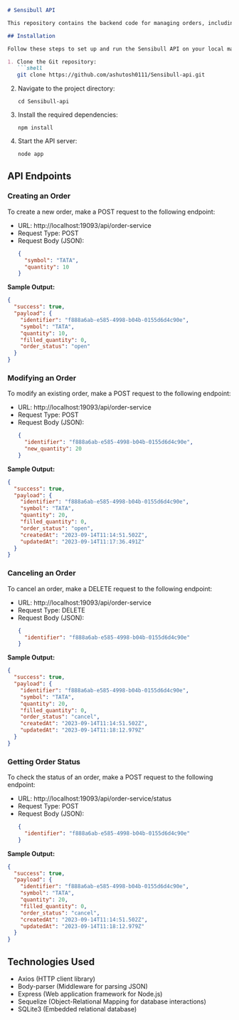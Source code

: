 ```markdown
# Sensibull API

This repository contains the backend code for managing orders, including creating, modifying, canceling, and checking the status of orders. The API is built using Node.js and Express, and it uses Sequelize as the ORM for interacting with an SQLite3 database.

## Installation

Follow these steps to set up and run the Sensibull API on your local machine:

1. Clone the Git repository:
   ```shell
   git clone https://github.com/ashutosh0111/Sensibull-api.git
   ```

2. Navigate to the project directory:
   ```shell
   cd Sensibull-api
   ```

3. Install the required dependencies:
   ```shell
   npm install
   ```

4. Start the API server:
   ```shell
   node app
   ```

## API Endpoints

### Creating an Order

To create a new order, make a POST request to the following endpoint:

- URL: http://localhost:19093/api/order-service
- Request Type: POST
- Request Body (JSON):
  ```json
  {
    "symbol": "TATA",
    "quantity": 10
  }
  ```

**Sample Output:**
```json
{
  "success": true,
  "payload": {
    "identifier": "f888a6ab-e585-4998-b04b-0155d6d4c90e",
    "symbol": "TATA",
    "quantity": 10,
    "filled_quantity": 0,
    "order_status": "open"
  }
}
```

### Modifying an Order

To modify an existing order, make a POST request to the following endpoint:

- URL: http://localhost:19093/api/order-service
- Request Type: POST
- Request Body (JSON):
  ```json
  {
    "identifier": "f888a6ab-e585-4998-b04b-0155d6d4c90e",
    "new_quantity": 20
  }
  ```

**Sample Output:**
```json
{
  "success": true,
  "payload": {
    "identifier": "f888a6ab-e585-4998-b04b-0155d6d4c90e",
    "symbol": "TATA",
    "quantity": 20,
    "filled_quantity": 0,
    "order_status": "open",
    "createdAt": "2023-09-14T11:14:51.502Z",
    "updatedAt": "2023-09-14T11:17:36.491Z"
  }
}
```

### Canceling an Order

To cancel an order, make a DELETE request to the following endpoint:

- URL: http://localhost:19093/api/order-service
- Request Type: DELETE
- Request Body (JSON):
  ```json
  {
    "identifier": "f888a6ab-e585-4998-b04b-0155d6d4c90e"
  }
  ```

**Sample Output:**
```json
{
  "success": true,
  "payload": {
    "identifier": "f888a6ab-e585-4998-b04b-0155d6d4c90e",
    "symbol": "TATA",
    "quantity": 20,
    "filled_quantity": 0,
    "order_status": "cancel",
    "createdAt": "2023-09-14T11:14:51.502Z",
    "updatedAt": "2023-09-14T11:18:12.979Z"
  }
}
```

### Getting Order Status

To check the status of an order, make a POST request to the following endpoint:

- URL: http://localhost:19093/api/order-service/status
- Request Type: POST
- Request Body (JSON):
  ```json
  {
    "identifier": "f888a6ab-e585-4998-b04b-0155d6d4c90e"
  }
  ```

**Sample Output:**
```json
{
  "success": true,
  "payload": {
    "identifier": "f888a6ab-e585-4998-b04b-0155d6d4c90e",
    "symbol": "TATA",
    "quantity": 20,
    "filled_quantity": 0,
    "order_status": "cancel",
    "createdAt": "2023-09-14T11:14:51.502Z",
    "updatedAt": "2023-09-14T11:18:12.979Z"
  }
}
```

## Technologies Used

- Axios (HTTP client library)
- Body-parser (Middleware for parsing JSON)
- Express (Web application framework for Node.js)
- Sequelize (Object-Relational Mapping for database interactions)
- SQLite3 (Embedded relational database)

